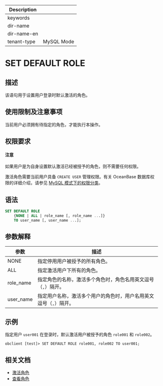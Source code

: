 | Description   |                 |
|---------------|-----------------|
| keywords      |                 |
| dir-name      |                 |
| dir-name-en   |                 |
| tenant-type   | MySQL Mode      |

# SET DEFAULT ROLE

## 描述

该语句用于设置用户登录时默认激活的角色。

## 使用限制及注意事项

当前用户必须拥有待指定的角色，才能执行本操作。

## 权限要求

<main id="notice" type='notice'>
  <h4>注意</h4>
  <p>如果用户是为自身设置默认激活已经被授予的角色，则不需要任何权限。</p>
</main>

激活角色需要当前用户具备 `CREATE USER` 管理权限。有关 OceanBase 数据库权限的详细介绍，请参见 [MySQL 模式下的权限分类](../../../../../600.manage/500.security-and-permissions/300.access-control/200.user-and-permission/200.permission-of-mysql-mode/100.permission-classification-of-mysql.md)。

## 语法

```sql
SET DEFAULT ROLE
    {NONE | ALL | role_name [, role_name ...]}
    TO user_name [, user_name ...];
```

## 参数解释

|       **参数**      | **描述** |
|---------------------|----------|
| NONE                | 指定停用用户被授予的所有角色。|
| ALL                 | 指定激活用户下所有的角色。|
| role_name           | 指定角色的名称，激活多个角色时，角色名用英文逗号（`,`）隔开。|
| user_name           | 指定用户名称，激活多个用户的角色时，用户名用英文逗号（`,`）隔开。|

## 示例

指定用户 `user001` 在登录时，默认激活用户被授予的角色 `role001` 和 `role002`。
  
```shell
obclient [test]> SET DEFAULT ROLE role001, role002 TO user001;
```

## 相关文档

* [激活角色](../../../../../600.manage/500.security-and-permissions/300.access-control/200.user-and-permission/200.permission-of-mysql-mode/340.role-management-of-mysql-mode.md/500.activating-roles-of-mysql-mode.md)
* [查看角色](../../../../../600.manage/500.security-and-permissions/300.access-control/200.user-and-permission/200.permission-of-mysql-mode/340.role-management-of-mysql-mode.md/600.view-roles-of-mysql-mode.md)
